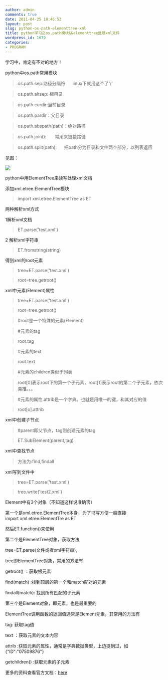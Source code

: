 ```yaml
---
author: admin
comments: true
date: 2011-04-25 18:46:52
layout: post
slug: python-os-path-elementtree-xml
title: python学习之os.path模块&&elementtree处理xml文件
wordpress_id: 1679
categories:
- PROGRAM
---
```


学习中，肯定有不对的地方！




python中os.path常用模块




> 

> 
> os.path.sep:路径分隔符      linux下就用这个了'/'
> 
> 

> 
> os.path.altsep: 根目录
> 
> 

> 
> os.path.curdir:当前目录
> 
> 

> 
> os.path.pardir：父目录
> 
> 

> 
> os.path.abspath(path)：绝对路径
> 
> 

> 
> os.path.join():       常用来链接路径
> 
> 

> 
> os.path.split(path):      把path分为目录和文件两个部分，以列表返回
> 
> 





见图：




![](http://i.imgur.com/2tn6g.png)




python中用ElementTree来读写处理xml文档




<!-- more -->




添加xml.etree.ElementTree模块




> 

> 
> import xml.etree.ElementTree as ET
> 
> 





两种解析xml方式




1解析xml文档




> 

> 
> ET.parse('test.xml')
> 
> 





2 解析xml字符串




> 

> 
> ET.fromstring(string)
> 
> 





得到xml的root元素




> 

> 
> tree=ET.parse('test.xml')
> 
> 

> 
> root=tree.getroot()
> 
> 





xml中元素(Element)属性




> 

> 
> 

> 
> tree=ET.parse('test.xml')
> 
> 

> 
> root=tree.getroot()
> 
> 

> 
> #root是一个特殊的元素(Element)
> 
> 

> 
> #元素的tag
> 
> 

> 
> 

> 
> root.tag
> 
> 

> 
> #元素的text
> 
> 

> 
> root.text
> 
> 

> 
> #元素的children类似于列表
> 
> 

> 
> root[0]表示root下的第一个子元素，root[1]表示root的第二个子元素，依次类推。。。
> 
> 

> 
> #元素的属性.attrib是一个字典。也就是用唯一的键，和其对应的值
> 
> 

> 
> root[o].attrib
> 
> 





xml中创建子节点




> 

> 
> #parent即父节点，tag则创建元素的tag
> 
> 

> 
> ET.SubElement(parent,tag)
> 
> 





xml中查找节点




> 

> 
> 方法为:find,findall
> 
> 





xml写到文件中




> 

> 
> tree=ET.parse('test.xml')
> 
> 

> 
> tree.write('test2.xml')
> 
> 





Element中有3个对象（不知道这样说准确否）




第一个是xml.etree.ElementTree本身，为了书写方便一般直接import xml.etree.ElementTre as ET




然后ET.function()来使用




第二个是ElementTree对象，获取方法




tree=ET.parse(文件或者xml字符串),




tree即ElementTree对象，常用的方法有




getroot() ：获取根元素




find(match) :找到顶层的第一个和match配对的元素




findall(match): 找到所有匹配的子元素




第三个是Element对象，即元素，也是最重要的




ElementTree调用函数的返回值通常是Element元素，其常用的方法有




tag: 获取tag值




text ：获取元素的文本内容




attrib :获取元素的属性，通常是字典数据类型，上边提到过，如{"ID":"07509876"}




getchildren() :获取元素的子元素




更多的资料查看官方文档：[here](http://docs.python.org/library/xml.etree.elementtree.html)
